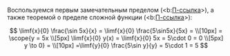 Воспользуемся первым замечательным пределом (<b:[П-ссылка](advanced/proto/f-lim/first-wonderful)>), а также теоремой о пределе сложной функции (<b:[П-ссылка](advanced/proto/f-lim/composition)>):

$$ \limf{x}{0} \frac{\sin 5x}{x} = \limf{x}{0} \frac{5\sin5x}{5x} = \\[10px] = \scope{y = 5x \\[5px] \limf{x}{0} y(x) = \limf{x}{0} 5x = 5\cdot 0 = 0 \\[5px] y \to 0} = \\[10px] =\limf{y}{0} \frac{5\sin y}{y} = 5\cdot 1 = 5 $$